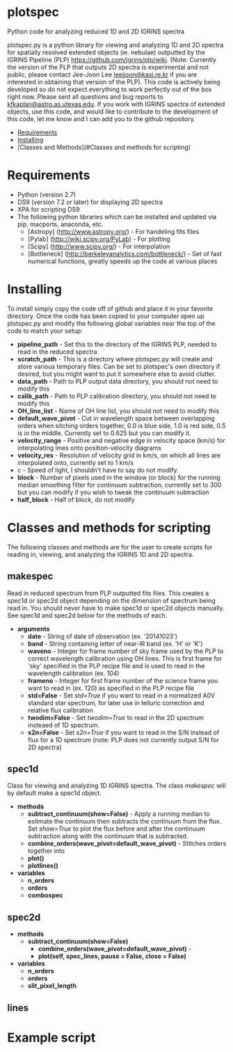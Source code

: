 # plotspec
Python code for analyzing reduced 1D and 2D IGRINS spectra

plotspec.py is a python library for viewing and analyzing 1D and 2D spectra for spatially resolved extended objects (ie. nebulae) outputted by the IGRINS Pipeline (PLP) https://github.com/igrins/plp/wiki.
(Note: Currently the version of the PLP that outputs 2D spectra is experimental and not public, please contact Jee-Joon Lee leejjoon@kasi.re.kr if you are interested in obtaining that version of the PLP). 
This code is actively being developed so do not expect everything to work perfectly out of the box right now. 
Please sent all questions and bug reports to kfkaplan@astro.as.utexas.edu.
If you work with IGRINS spectra of extended objects, use this code, and would like to contribute to the development of this code,
let me know and I can add you to the github repository.

* [Requirements](#requirements)
* [Installing](#installing)
* [Classes and Methods](#Classes and methods for scripting)

# Requirements
* Python (version 2.7)
* DS9 (version 7.2 or later) for displaying 2D spectra
* XPA for scripting DS9
* The following python libraries which can be installed and updated via pip, macports, anaconda, etc.
  * [Astropy] (http://www.astropy.org/) - For handeling fits files
  * [Pylab] (http://wiki.scipy.org/PyLab) - For plotting
  * [Scipy] (http://www.scipy.org/) - For interpolation
  * [Bottleneck] (http://berkeleyanalytics.com/bottleneck/) - Set of fast numerical functions, greatly speeds up the code at various places
  
# Installing
To install simply copy the code off of github and place it in your favorite directory.  Once the code has been copied to your computer
open up plotspec.py and modify the following global variables near the top of the code to match your setup:
* **pipeline_path** - Set this to the directory of the IGRINS PLP, needed to read in the reduced spectra
* **scratch_path** - This is a directory where plotspec.py will create and store various temporary files.  Can be set to plotspec's own directory if desired, but you might want to put it somewhere else to avoid clutter.
* **data_path** - Path to PLP output data directory, you should not need to modify this
* **calib_path** - Path to PLP  calibration directory, you should not need to modify this
* **OH_line_list** - Name of OH line list, you should not need to modify this
* **default_wave_pivot** - Cut in wavelength space between overlapping orders when sitching orders together, 0.0 is blue side, 1.0 is red side, 0.5 is in the middle.  Currently set to 0.625 but you can modify it.
* **velocity_range** - Positive and negative edge in velocity space (km/s) for interpolating lines onto position-velocity diagrams
* **velocity_res** - Resolution of velocity grid in km/s, on which all lines are interpolated onto, currently set to 1 km/s
* c - Speed of light, I shouldn't have to say do not modify.
* **block** - Number of pixels used in the window (or block) for the running median smoothing filter for continuum subtraction, currently set to 300 but you can modify if you wish to tweak the continuum subtraction
* **half_block** - Half of block, do not modify
 
# Classes and methods for scripting

The following classes and methods are for the user to create scripts for reading in, viewing, and analyzing the IGRINS 1D and 2D spectra.

## makespec 
Read in reduced spectrum from PLP outputted fits files.  This creates a spec1d or spec2d object depending on the dimension of spectrum being read in.  You should never have to make spec1d or spec2d objects manually.  See spec1d and spec2d below for the methods of each.
* **arguments**
  * **date** - String of date of observation (ex. '20141023')
  * **band** - String containing letter of near-IR band (ex. 'H' or 'K')
  * **waveno** - Integer for frame number of sky frame used by the PLP to correct wavelength calibration using OH lines.  This is first frame for 'sky' specified in the PLP recipe file and is used to read in the wavelength calibration (ex. 104)
  * **frameno** - Integer for first frame number of the science frame you want to read in (ex. 120) as specified in the PLP recipe file
  * **std=False** - Set *std=True* if you want to read in a normalized A0V standard star spectrum, for later use in telluric correction and relative flux calibration
  * **twodim=False** - Set *twodim=True* to read in the 2D spectrum insteaed of 1D spectrum.
  * **s2n=False** - Set *s2n=True* if you want to read in the S/N instead of flux for a 1D spectrum (note: PLP does not currently output S/N for 2D spectra)
 
  
## spec1d
Class for viewing and analyzing 1D IGRINS spectra.  The class *makespec* will by default make a spec1d object.

* **methods**
	* **subtract_continuum(show=False)** - Apply a running median to estimate the continuum then subtracts the continuum from the flux.  Set *show=True* to plot the flux before and after the continuum subtraction along with the continuum that is subtracted.
	* **combine_orders(wave_pivot=default_wave_pivot)** - Stitches orders together into 
	* **plot()**
	* **plotlines()**
* **variables**
	* **n_orders**
	* **orders**
	* **combospec**

## spec2d
* **methods**
 	* **subtract_continuum(show=False)**
		* **combine_orders(wave_pivot=default_wave_pivot)** - 
		* **plot(self, spec_lines, pause = False, close = False)**
* **variables**
	* **n_orders**
	* **orders**
	* **slit_pixel_length**

## lines

# Example script

